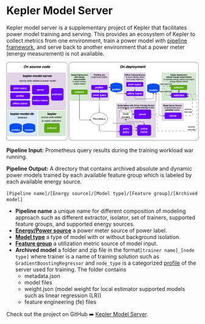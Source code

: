 # Kepler Model Server
Kepler model server is a supplementary project of Kepler that facilitates power model training and serving. This provides an ecosystem of Kepler to collect metrics from one environment, train a power model with [pipeline framework](./pipeline.md), and serve back to another environment that a power meter (energy measurement) is not available. 

![](../fig/model-server-components-simplified.png)


**Pipeline Input:** Prometheus query results during the training workload war running.

**Pipeline Output:** A directory that contains archived absolute and dynamic power models trained by each available feature group which is labeled by each available energy source.

```
[Pipeline name]/[Energy source]/[Model type]/[Feature group]/[Archived model]
```

- **Pipeline name** a unique name for different composition of modeling approach such as different extractor, isolator, set of trainers, supported feature groups, and supported energy sources.
- [**Energy/Power source**](./pipeline.md#power-source) a power meter source of power label.
- [**Model type**](./pipeline.md#model-output-type) a type of model with or without background isolation.
- [**Feature group**](./pipeline.md#feature-group) a utilization metric source of model input.
- **Archived model** a folder and zip file in the format`[trainer name]_[node type]` where trainer is a name of training solution such as `GradientBoostingRegressor` and `node_type` is a categorized [profile](./model_profile.md) of the server used for training. The folder contains 
    - metadata.json
    - model files
    - weight.json (model weight for local estimator supported models such as linear regression (LR))
    - feature engineering (fe) files
    
Check out the project on GitHub ➡️ [Kepler Model Server](https://github.com/sustainable-computing-io/kepler-model-server).
